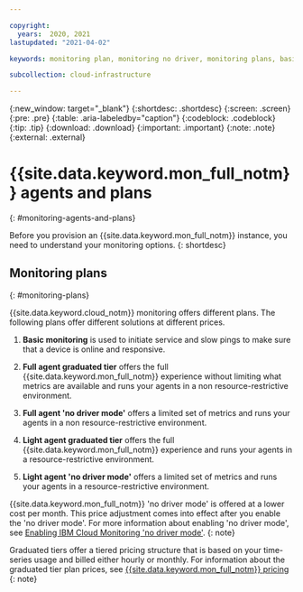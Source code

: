 ```yaml
---

copyright:
  years:  2020, 2021
lastupdated: "2021-04-02"

keywords: monitoring plan, monitoring no driver, monitoring plans, basic monitoring, monitoring agent, monitoring tiers

subcollection: cloud-infrastructure

---
```


{:new_window: target="_blank"}
{:shortdesc: .shortdesc}
{:screen: .screen}
{:pre: .pre}
{:table: .aria-labeledby="caption"}
{:codeblock: .codeblock}
{:tip: .tip}
{:download: .download}
{:important: .important}
{:note: .note}
{:external: .external}

# {{site.data.keyword.mon_full_notm}} agents and plans
{: #monitoring-agents-and-plans}

Before you provision an {{site.data.keyword.mon_full_notm}} instance, you need to understand your monitoring options. 
{: shortdesc}

## Monitoring plans
{: #monitoring-plans}

{{site.data.keyword.cloud_notm}} monitoring offers different plans. The following plans offer different solutions at different prices.

1. **Basic monitoring** is used to initiate service and slow pings to make sure that a device is online and responsive. <!--If an echo isn't received in the allotted time (1 second for service pings, 5 seconds for slow pings), an alert is sent to the email address on the account. A status of `Up` in the status field indicates that an echo was received, while `Down` indicates that the echo wasn't received.-->

2. **Full agent graduated tier** offers the full {{site.data.keyword.mon_full_notm}} experience without limiting what metrics are available and runs your agents in a non resource-restrictive environment.

3. **Full agent 'no driver mode'** offers a limited set of metrics and runs your agents in a non resource-restrictive environment.

4. **Light agent graduated tier** <!--(free trial?)--> offers the full {{site.data.keyword.mon_full_notm}} experience and runs your agents in a resource-restrictive environment.

5. **Light agent 'no driver mode'** <!--(free trial?)--> offers a limited set of metrics and runs your agents in a resource-restrictive environment.

{{site.data.keyword.mon_full_notm}} 'no driver mode' is offered at a lower cost per month. This price adjustment comes into effect after you enable the 'no driver mode'. For more information about enabling 'no driver mode', see [Enabling IBM Cloud Monitoring 'no driver mode'](/docs/cloud-infrastructure?topic=cloud-infrastructure-enabling-monitoring-light-no-driver).
{: note}

Graduated tiers offer a tiered pricing structure that is based on your time-series usage and billed either hourly or monthly. For information about the graduated tier plan prices, see [{{site.data.keyword.mon_full_notm}} pricing](/docs/Monitoring-with-Sysdig?topic=Monitoring-with-Sysdig-pricing_plans#pricing_plans)
{: note}
